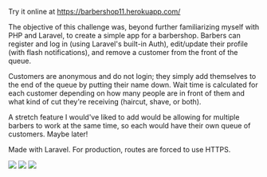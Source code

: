 Try it online at https://barbershop11.herokuapp.com/

The objective of this challenge was, beyond further familiarizing myself with PHP and Laravel, to create a simple app for a barbershop. Barbers can register and log in (using Laravel's built-in Auth), edit/update their profile (with flash notifications), and remove a customer from the front of the queue.

Customers are anonymous and do not login; they simply add themselves to the end of the queue by putting their name down. Wait time is calculated for each customer depending on how many people are in front of them and what kind of cut they're receiving (haircut, shave, or both).

A stretch feature I would've liked to add would be allowing for multiple barbers to work at the same time, so each would have their own queue of customers. Maybe later!

Made with Laravel. For production, routes are forced to use HTTPS.

<img src='https://github.com/iwpeifer/BarberShop/blob/master/public/images/SS1.png?raw=true'/>
<img src='https://github.com/iwpeifer/BarberShop/blob/master/public/images/SS2.png?raw=true'/>
<img src='https://github.com/iwpeifer/BarberShop/blob/master/public/images/SS3.png?raw=true'/>
